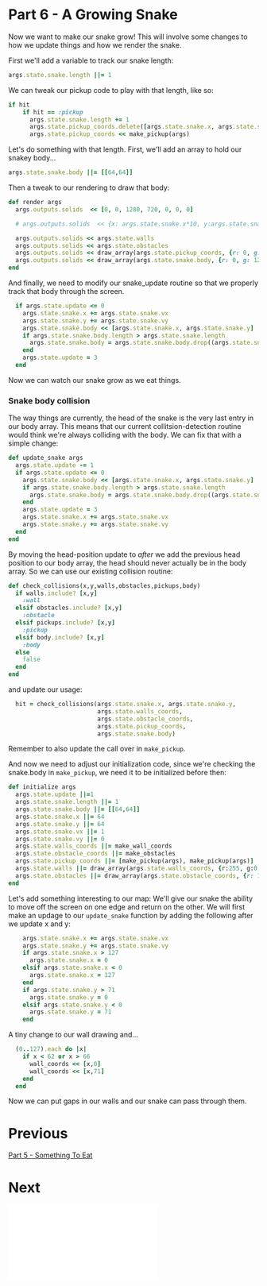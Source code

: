 # Part 6 - A Growing Snake
Now we want to make our snake grow!  This will involve some changes to how we update things and how we render the snake.

First we'll add a variable to track our snake length:
```ruby
args.state.snake.length ||= 1
```

We can tweak our pickup code to play with that length, like so:
```ruby
if hit
    if hit == :pickup
      args.state.snake.length += 1
      args.state.pickup_coords.delete([args.state.snake.x, args.state.snake.y])
      args.state.pickup_coords << make_pickup(args)
```

Let's do something with that length.  First, we'll add an array to hold our snakey body...
```ruby
args.state.snake.body ||= [[64,64]]
```

Then a tweak to our rendering to draw that body:
```ruby
def render args
  args.outputs.solids  << [0, 0, 1280, 720, 0, 0, 0]

  # args.outputs.solids  << {x: args.state.snake.x*10, y:args.state.snake.y*10, w:10, h:10, r:0, g:128, b:0}

  args.outputs.solids << args.state.walls
  args.outputs.solids << args.state.obstacles
  args.outputs.solids << draw_array(args.state.pickup_coords, {r: 0, g: 0, b: 255})
  args.outputs.solids << draw_array(args.state.snake.body, {r: 0, g: 128, b: 0})
end
```

And finally, we need to modify our snake_update routine so that we properly track that body through the screen.

```ruby
  if args.state.update <= 0
    args.state.snake.x += args.state.snake.vx
    args.state.snake.y += args.state.snake.vy
    args.state.snake.body << [args.state.snake.x, args.state.snake.y]
    if args.state.snake.body.length > args.state.snake.length
      args.state.snake.body = args.state.snake.body.drop((args.state.snake.body.length - args.state.snake.length))
    end
    args.state.update = 3
  end
```

Now we can watch our snake grow as we eat things.

### Snake body collision
The way things are currently, the head of the snake is the very last entry in our body array.  This means that our current collitsion-detection routine would think we're always colliding with the body.  We can fix that with a simple change:
```ruby
def update_snake args
  args.state.update -= 1
  if args.state.update <= 0
    args.state.snake.body << [args.state.snake.x, args.state.snake.y]
    if args.state.snake.body.length > args.state.snake.length
      args.state.snake.body = args.state.snake.body.drop((args.state.snake.body.length - args.state.snake.length))
    end
    args.state.update = 3
    args.state.snake.x += args.state.snake.vx
    args.state.snake.y += args.state.snake.vy
  end
end
```

By moving the head-position update to _after_ we add the previous head position to our body array, the head should never actually be in the body array.  So we can use our existing collision routine:
```ruby
def check_collisions(x,y,walls,obstacles,pickups,body)
  if walls.include? [x,y]
    :wall
  elsif obstacles.include? [x,y]
    :obstacle
  elsif pickups.include? [x,y]
    :pickup
  elsif body.include? [x,y]
    :body
  else
    false
  end
end
```

and update our usage:
```ruby
  hit = check_collisions(args.state.snake.x, args.state.snake.y,
                         args.state.walls_coords,
                         args.state.obstacle_coords,
                         args.state.pickup_coords,
                         args.state.snake.body)
```

Remember to also update the call over in `make_pickup`.

And now we need to adjust our initialization code, since we're checking the snake.body in `make_pickup`, we need it to be initialized before then:

```ruby
def initialize args
  args.state.update ||=1
  args.state.snake.length ||= 1
  args.state.snake.body ||= [[64,64]]
  args.state.snake.x ||= 64
  args.state.snake.y ||= 64
  args.state.snake.vx ||= 1
  args.state.snake.vy ||= 0
  args.state.walls_coords ||= make_wall_coords
  args.state.obstacle_coords ||= make_obstacles
  args.state.pickup_coords ||= [make_pickup(args), make_pickup(args)]
  args.state.walls ||= draw_array(args.state.walls_coords, {r:255, g:0, b:0})
  args.state.obstacles ||= draw_array(args.state.obstacle_coords, {r: 128, g: 0, b: 128})
end
```

Let's add something interesting to our map:  We'll give our snake the ability to move off the screen on one edge and return on the other.  We will first make an updage to our `update_snake` function by adding the following after we update x and y:
```ruby
    args.state.snake.x += args.state.snake.vx
    args.state.snake.y += args.state.snake.vy
    if args.state.snake.x > 127
      args.state.snake.x = 0
    elsif args.state.snake.x < 0
      args.state.snake.x = 127
    end
    if args.state.snake.y > 71
      args.state.snake.y = 0
    elsif args.state.snake.y < 0
      args.state.snake.y = 71
    end
```

A tiny change to our wall drawing and...
```ruby
  (0..127).each do |x|
    if x < 62 or x > 66
      wall_coords << [x,0]
      wall_coords << [x,71]
    end
  end
```

Now we can put gaps in our walls and our snake can pass through them.

# Previous
[Part 5 - Something To Eat](./tutorial/part-5.md)

# Next
![Part 7 - Keeping Score](./tutorial/part-7.md)